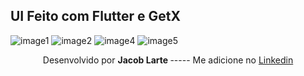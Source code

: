 ## UI Feito com Flutter e GetX




![image1](https://github.com/Jacob-dvlp/sua_loja_de_sempre/blob/master/Screenshot_1634659538.png)
![image2](https://github.com/Jacob-dvlp/sua_loja_de_sempre/blob/master/Screenshot_1634661061.png)
![image4](https://github.com/Jacob-dvlp/sua_loja_de_sempre/blob/master/Screenshot_1634747723.png)
![image5](https://github.com/Jacob-dvlp/sua_loja_de_sempre/blob/master/Screenshot_1634748020.png)
 
  <p align=center > Desenvolvido por  <b> Jacob Larte </b>  ----- Me adicione no <a href="https://www.linkedin.com/in/jacob-lartes/">Linkedin</a> </p>
 


 
